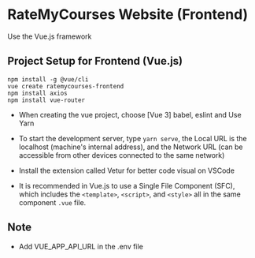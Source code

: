 # RateMyCourses Website (Frontend)

Use the Vue.js framework

## Project Setup for Frontend (Vue.js)

```
npm install -g @vue/cli
vue create ratemycourses-frontend
npm install axios
npm install vue-router
```
- When creating the vue project, choose [Vue 3] babel, eslint and Use Yarn

- To start the development server, type ```yarn serve```, the Local URL is the localhost (machine's internal address), and the Network URL (can be accessible from other devices connected to the same network)

- Install the extension called Vetur for better code visual on VSCode

- It is recommended in Vue.js to use a Single File Component (SFC), which includes the ```<template>```, ```<script>```, and ```<style>``` all in the same component ```.vue``` file.

## Note
- Add VUE_APP_API_URL in the .env file
